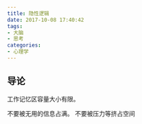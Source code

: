 ```yaml
---
title: 隐性逻辑
date: 2017-10-08 17:40:42
tags: 
- 大脑
- 思考
categories:
- 心理学
---
```


## 导论

工作记忆区容量大小有限。

不要被无用的信息占满。 不要被压力等挤占空间



